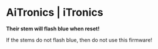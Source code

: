 # AiTronics | iTronics 

**Their stem will flash blue when reset!** 

If the stems do not flash blue, then do not use this firmware!